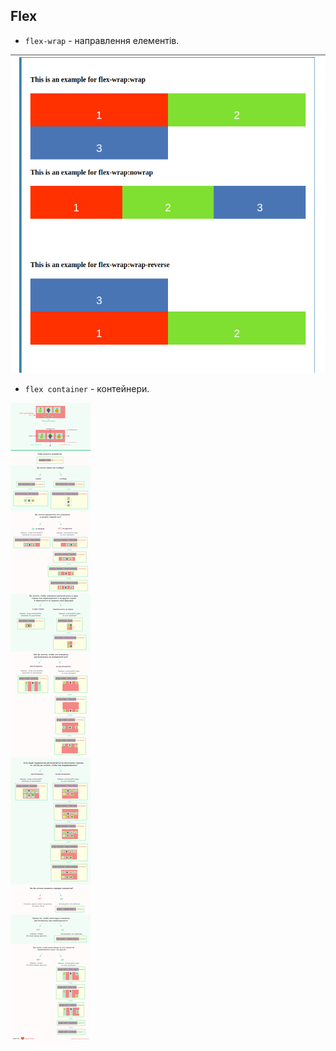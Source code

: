 ## Flex
 * `flex-wrap` - направлення елементів.

![Image of yaktocat](wrap.png)

 * `flex container` - контейнери.

![Image of yaktocat](flex.png)